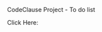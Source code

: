CodeClause Project - To do list
<div>Click Here: <a href="https://gecian.github.io/CodeClause-ToDo-list/"></div>

